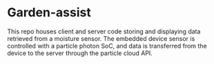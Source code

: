 # Garden-assist

This repo houses client and server code storing and displaying data retrieved from a moisture sensor.  The embedded device sensor is controlled with a particle photon SoC, and data is transferred from the device to the server through the particle cloud API.